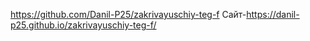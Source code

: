 https://github.com/Danil-P25/zakrivayuschiy-teg-f
Сайт-https://danil-p25.github.io/zakrivayuschiy-teg-f/